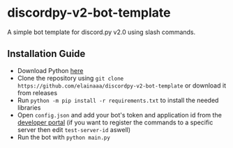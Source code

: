 # discordpy-v2-bot-template
A simple bot template for discord.py v2.0 using slash commands.

## Installation Guide
* Download Python [here](https://python.org/downloads)
* Clone the repository using `git clone https://github.com/elainaaa/discordpy-v2-bot-template` or download it from releases
* Run `python -m pip install -r requirements.txt` to install the needed libraries
* Open `config.json` and add your bot's token and application id from the [developer portal](https://discord.com/developers/applications) (if you want to register the commands to a specific server then edit `test-server-id` aswell)
* Run the bot with `python main.py`
